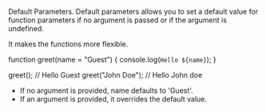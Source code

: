Default Parameters.
Default parameters allows you to set a default value for function parameters if no argument is passed or if the argument is undefined.

It makes the functions more flexible.

function greet(name = "Guest") {
  console.log(`Hello ${name}`);
}

greet(); // Hello Guest
greet("John Doe"); // Hello John doe

- If no argument is provided, name defaults to 'Guest'.
- If an argument is provided, it overrides the default value.